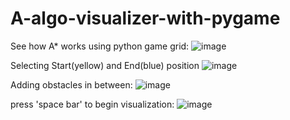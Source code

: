 # A-algo-visualizer-with-pygame
See how A* works using python
game grid:
![image](https://user-images.githubusercontent.com/63444224/151002254-749bc894-e1d9-429c-b67a-670f90e03453.png)

Selecting Start(yellow) and End(blue) position
![image](https://user-images.githubusercontent.com/63444224/151002486-6090e82a-7a69-4de6-81f4-d15fbd7539eb.png)

Adding obstacles in between:
![image](https://user-images.githubusercontent.com/63444224/151002699-687b766d-91e5-4df1-8eb7-5dd4c22426f2.png)

press 'space bar' to begin visualization:
![image](https://user-images.githubusercontent.com/63444224/151002882-2bdc76c2-f9c0-4157-89d8-b8ff69478fe3.png)


